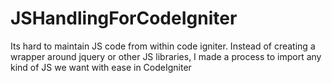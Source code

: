 # JSHandlingForCodeIgniter
Its hard to maintain JS code from within code igniter. Instead of creating a wrapper around jquery or other JS libraries, I made a process to import any kind of JS we want with ease in CodeIgniter
